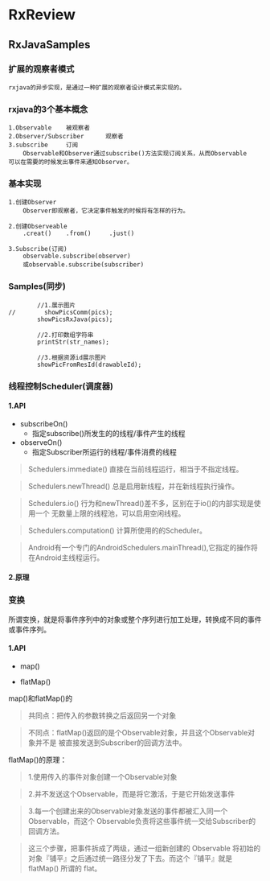 # RxReview
## RxJavaSamples


### 扩展的观察者模式
    rxjava的异步实现，是通过一种扩展的观察者设计模式来实现的。

### rxjava的3个基本概念
    1.Observable    被观察者
    2.Observer/Subscriber      观察者
    3.subscribe     订阅
        Observable和Observer通过subscribe()方法实现订阅关系，从而Observable
    可以在需要的时候发出事件来通知Observer。

### 基本实现
    1.创建Observer
        Observer即观察者，它决定事件触发的时候将有怎样的行为。

    2.创建Observeable
        .creat()    .from()     .just()

    3.Subscribe(订阅)
        observable.subscribe(observer)
        或observable.subscribe(subscriber)

### Samples(同步)
            //1.展示图片
    //        showPicsComm(pics);
            showPicsRxJava(pics);

            //2.打印数组字符串
            printStr(str_names);

            //3.根据资源id展示图片
            showPicFromResId(drawableId);

### 线程控制Scheduler(调度器)
#### 1.API
* subscribeOn()
    * 指定subscribe()所发生的的线程/事件产生的线程
* observeOn()
    * 指定Subscriber所运行的线程/事件消费的线程

> Schedulers.immediate() 直接在当前线程运行，相当于不指定线程。

> Schedulers.newThread() 总是启用新线程，并在新线程执行操作。

> Schedulers.io() 行为和newThread()差不多，区别在于io()的内部实现是使用一个
无数量上限的线程池，可以启用空闲线程。

> Schedulers.computation() 计算所使用的的Scheduler。

> Android有一个专门的AndroidSchedulers.mainThread(),它指定的操作将在Android主线程运行。

#### 2.原理


### 变换

所谓变换，就是将事件序列中的对象或整个序列进行加工处理，转换成不同的事件或事件序列。

#### 1.API

* map()

* flatMap()

map()和flatMap()的

> 共同点：把传入的参数转换之后返回另一个对象

> 不同点：flatMap()返回的是个Observable对象，并且这个Observable对象并不是
被直接发送到Subscriber的回调方法中。

flatMap()的原理：

> 1.使用传入的事件对象创建一个Observable对象

> 2.并不发送这个Observable，而是将它激活，于是它开始发送事件

> 3.每一个创建出来的Observable对象发送的事件都被汇入同一个Observable，而这个
Observable负责将这些事件统一交给Subscriber的回调方法。

> 这三个步骤，把事件拆成了两级，通过一组新创建的 Observable 将初始的对象『铺平』之后通过统一路径分发了下去。而这个『铺平』就是 flatMap() 所谓的 flat。















